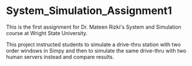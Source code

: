# System_Simulation_Assignment1
This is the first assignment for Dr. Mateen Rizki's System and Simulation course at Wright State University.

This project instructed students to simulate a drive-thru station with two order windows in Simpy and then to simulate
the same drive-thru with two human servers instead and compare results.
